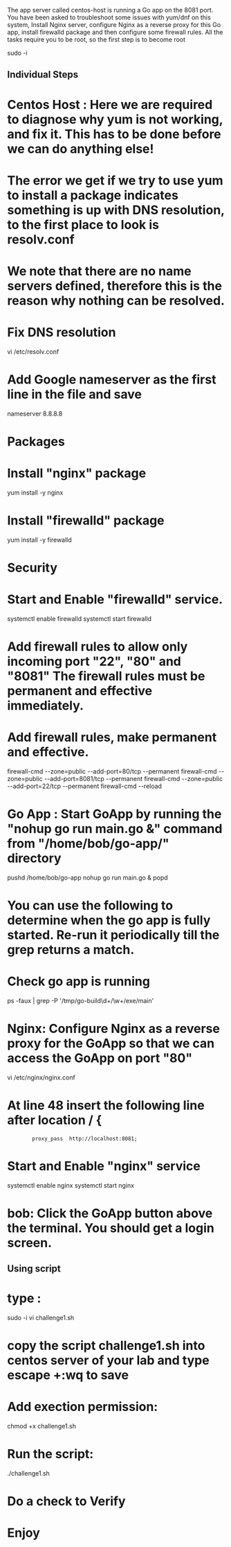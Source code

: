 The app server called centos-host is running a Go app on the 8081 port. You have been asked to troubleshoot some issues with yum/dnf on this system, Install Nginx server, configure Nginx as a reverse proxy for this Go app, install firewalld package and then configure some firewall rules.
All the tasks require you to be root, so the first step is to become root

sudo -i

## Individual Steps ##
# Centos Host : Here we are required to diagnose why yum is not working, and fix it. This has to be done before we can do anything else!
# The error we get if we try to use yum to install a package indicates something is up with DNS resolution, to the first place to look is resolv.conf
# We note that there are no name servers defined, therefore this is the reason why nothing can be resolved.
# Fix DNS resolution
vi /etc/resolv.conf
# Add Google nameserver as the first line in the file and save
nameserver 8.8.8.8

# Packages 
# Install "nginx" package
yum install -y nginx

# Install "firewalld" package
yum install -y firewalld

# Security
# Start and Enable "firewalld" service.
systemctl enable firewalld
systemctl start firewalld

# Add firewall rules to allow only incoming port "22", "80" and "8081" The firewall rules must be permanent and effective immediately.
# Add firewall rules, make permanent and effective.
firewall-cmd --zone=public --add-port=80/tcp --permanent
firewall-cmd --zone=public --add-port=8081/tcp --permanent
firewall-cmd --zone=public --add-port=22/tcp --permanent
firewall-cmd --reload

# Go App : Start GoApp by running the "nohup go run main.go &" command from "/home/bob/go-app/" directory
pushd /home/bob/go-app
nohup go run main.go &
popd

# You can use the following to determine when the go app is fully started. Re-run it periodically till the grep returns a match.
# Check go app is running
ps -faux | grep -P '/tmp/go-build\d+/\w+/exe/main'

# Nginx: Configure Nginx as a reverse proxy for the GoApp so that we can access the GoApp on port "80"
vi /etc/nginx/nginx.conf

# At line 48 insert the following line after location / {

            proxy_pass  http://localhost:8081;

# Start and Enable "nginx" service
systemctl enable nginx
systemctl start nginx

# bob: Click the GoApp button above the terminal. You should get a login screen.





##  Using script ##

# type :
sudo -i
vi challenge1.sh
# copy the script challenge1.sh into centos server of your lab and type escape +:wq  to save

# Add exection permission:
chmod +x challenge1.sh

# Run the script:
./challenge1.sh



# Do a check to Verify



# Enjoy

